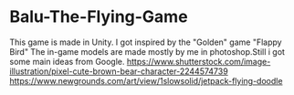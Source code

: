 # Balu-The-Flying-Game
This game is made in Unity. I got inspired by the "Golden" game "Flappy Bird"
The in-game models are made mostly by me in photoshop.Still i got some main ideas from Google.
https://www.shutterstock.com/image-illustration/pixel-cute-brown-bear-character-2244574739
https://www.newgrounds.com/art/view/1slowsolid/jetpack-flying-doodle
